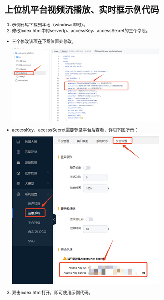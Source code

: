 # 上位机平台视频流播放、实时框示例代码

1. 示例代码下载到本地（windows即可）。
2. 修改index.html中的serverIp、accessKey、accessSecret的三个字段。

- 三个修改该项在下图位置处修改。

  ![index](.\assets\index.png)



- accessKey、accessSecret需要登录平台后查看，详见下图所示：
  ![image-accesskey](.\assets\accesskey.png)

3. 双击index.html打开，即可使用示例代码。


